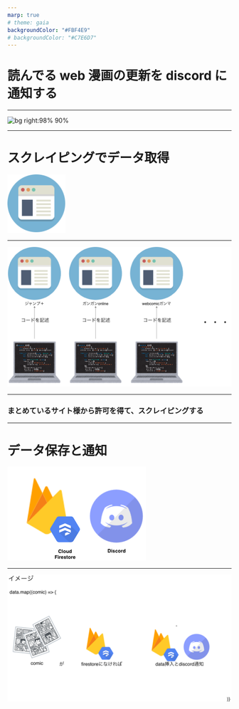 ```yaml
---
marp: true
# theme: gaia
backgroundColor: "#FBF4E9"
# backgroundColor: "#C7E6D7"
---
```


<!--
_header: "firebase functionsで"
_footer: "by ひろなか"

-->

# 読んでる web 漫画の更新を discord に通知する<!-- fit -->

---

![bg right:98% 90%](https://user-images.githubusercontent.com/43399066/86884715-eef65980-c12e-11ea-8854-effb84a07bb6.png)

---

# スクレイピングでデータ取得<!-- fit -->

![bg left:20% 80%](./public/web-comic/browser.png)

---

![bg 80%](./public/web-comic/scrape.png)

---

### まとめているサイト様から許可を得て、スクレイピングする

---

# データ保存と通知

![bg left:30% 100%](./public/web-comic/dataNotice.png)

---

![bg 90%](./public/web-comic/discord.png)
